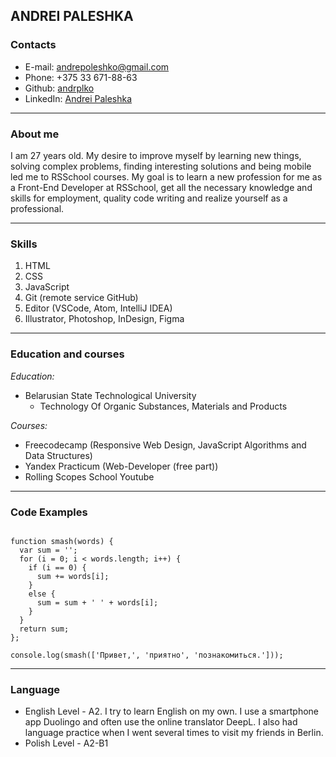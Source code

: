 ## ANDREI PALESHKA

### Contacts

* E-mail: andrepoleshko@gmail.com
* Phone: +375 33 671-88-63
* Github: [andrplko](https://github.com/andrplko)
* LinkedIn: [Andrei Paleshka](https://www.linkedin.com/in/andrei-paleshka-544a9b252/)

*******

### About me

I am 27 years old. My desire to improve myself by learning new things, solving complex problems, finding interesting solutions and being mobile led me to RSSchool courses. My goal is to learn a new profession for me as a Front-End Developer at RSSchool, get all the necessary knowledge and skills for employment, quality code writing and realize yourself as a professional. 

*******

### Skills

1. HTML
2. CSS 
3. JavaScript
4. Git (remote service GitHub)
5. Editor (VSCode, Atom, IntelliJ IDEA)
6. Illustrator, Photoshop, InDesign, Figma

*******

### Education and courses

*Education:*

* Belarusian State Technological University
    * Technology Of Organic Substances, Materials and Products

*Courses:*

* Freecodecamp (Responsive Web Design, JavaScript Algorithms and Data Structures)
* Yandex Practicum (Web-Developer (free part))
* Rolling Scopes School Youtube 

*******

### Code Examples

```

function smash(words) {
  var sum = '';
  for (i = 0; i < words.length; i++) {
    if (i == 0) {
      sum += words[i];
    }
    else {
      sum = sum + ' ' + words[i];
    }
  }
  return sum;
};

console.log(smash(['Привет,', 'приятно', 'познакомиться.']));

```

*******

### Language

* English Level - A2. I try to learn English on my own. I use a smartphone app Duolingo and often use the online translator DeepL. I also had language practice when I went several times to visit my friends in Berlin.
* Polish Level - A2-B1
